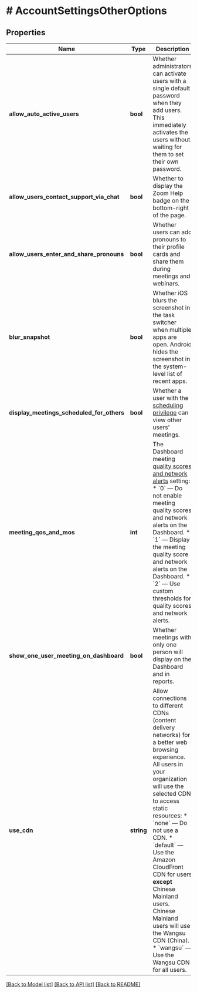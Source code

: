 # # AccountSettingsOtherOptions

## Properties

Name | Type | Description | Notes
------------ | ------------- | ------------- | -------------
**allow_auto_active_users** | **bool** | Whether administrators can activate users with a single default password when they add users. This immediately activates the users without waiting for them to set their own password. | [optional]
**allow_users_contact_support_via_chat** | **bool** | Whether to display the Zoom Help badge on the bottom-right of the page. | [optional]
**allow_users_enter_and_share_pronouns** | **bool** | Whether users can add pronouns to their profile cards and share them during meetings and webinars. | [optional]
**blur_snapshot** | **bool** | Whether iOS blurs the screenshot in the task switcher when multiple apps are open. Android hides the screenshot in the system-level list of recent apps. | [optional]
**display_meetings_scheduled_for_others** | **bool** | Whether a user with the [scheduling privilege](https://support.zoom.us/hc/en-us/articles/201362803-Scheduling-privilege) can view other users&#39; meetings. | [optional]
**meeting_qos_and_mos** | **int** | The Dashboard meeting [quality scores and network alerts](https://support.zoom.us/hc/en-us/articles/360061244651) setting:  * &#x60;0&#x60; — Do not enable meeting quality scores and network alerts on the Dashboard.  * &#x60;1&#x60; — Display the meeting quality score and network alerts on the Dashboard.  * &#x60;2&#x60; — Use custom thresholds for quality scores and network alerts. | [optional]
**show_one_user_meeting_on_dashboard** | **bool** | Whether meetings with only one person will display on the Dashboard and in reports. | [optional]
**use_cdn** | **string** | Allow connections to different CDNs (content delivery networks) for a better web browsing experience. All users in your organization will use the selected CDN to access static resources:  * &#x60;none&#x60; — Do not use a CDN.  * &#x60;default&#x60; — Use the Amazon CloudFront CDN for users **except** Chinese Mainland users. Chinese Mainland users will use the Wangsu CDN (China).  * &#x60;wangsu&#x60; — Use the Wangsu CDN for all users. | [optional]

[[Back to Model list]](../../README.md#models) [[Back to API list]](../../README.md#endpoints) [[Back to README]](../../README.md)
